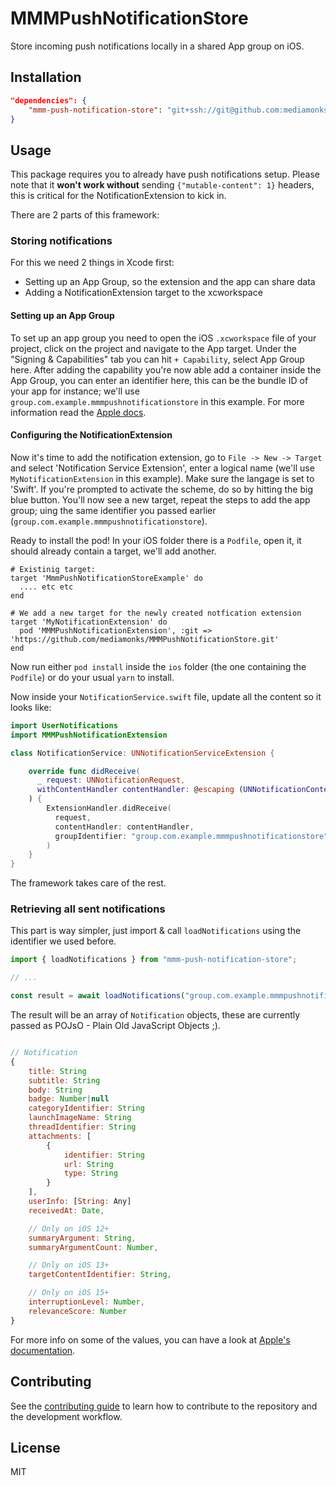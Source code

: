# MMMPushNotificationStore

Store incoming push notifications locally in a shared App group on iOS.

## Installation

```json
"dependencies": {
    "mmm-push-notification-store": "git+ssh://git@github.com:mediamonks/MMMPushNotificationStore.git"
}
```

## Usage

This package requires you to already have push notifications setup. Please note
that it **won't work without** sending `{"mutable-content": 1}` headers, this is
critical for the NotificationExtension to kick in.

There are 2 parts of this framework:

### Storing notifications

For this we need 2 things in Xcode first:
 - Setting up an App Group, so the extension and the app can share data
 - Adding a NotificationExtension target to the xcworkspace

#### Setting up an App Group

To set up an app group you need to open the iOS `.xcworkspace` file of your
project, click on the project and navigate to the App target. Under the
"Signing & Capabilities" tab you can hit `+ Capability`, select App Group here.
After adding the capability you're now able add a container inside the App Group,
you can enter an identifier here, this can be the bundle ID of your app for
instance; we'll use `group.com.example.mmmpushnotificationstore` in this example. For more
information read the [Apple docs](https://developer.apple.com/documentation/xcode/configuring-app-groups?changes=_8_7).

#### Configuring the NotificationExtension

Now it's time to add the notification extension, go to `File -> New -> Target`
and select 'Notification Service Extension', enter a logical name
(we'll use `MyNotificationExtension` in this example). Make sure the langage is
set to 'Swift'. If you're prompted to activate the
scheme, do so by hitting the big blue button. You'll now see a new target, repeat
the steps to add the app group; uing the same identifier you passed earlier
(`group.com.example.mmmpushnotificationstore`).

Ready to install the pod! In your iOS folder there is a `Podfile`, open it, it
should already contain a target, we'll add another.

```
# Existinig target:
target 'MmmPushNotificationStoreExample' do
  .... etc etc
end

# We add a new target for the newly created notfication extension
target 'MyNotificationExtension' do
  pod 'MMMPushNotificationExtension', :git => 'https://github.com/mediamonks/MMMPushNotificationStore.git'
end
```

Now run either `pod install` inside the `ios` folder (the one containing the `Podfile`)
or do your usual `yarn` to install.

Now inside your `NotificationService.swift` file, update all the content so it looks like:

```swift
import UserNotifications
import MMMPushNotificationExtension

class NotificationService: UNNotificationServiceExtension {

    override func didReceive(
      _ request: UNNotificationRequest,
      withContentHandler contentHandler: @escaping (UNNotificationContent) -> Void
    ) {
        ExtensionHandler.didReceive(
          request,
          contentHandler: contentHandler,
          groupIdentifier: "group.com.example.mmmpushnotificationstore"
        )
    }
}
```

The framework takes care of the rest.

### Retrieving all sent notifications

This part is way simpler, just import & call `loadNotifications` using the
identifier we used before.

```js
import { loadNotifications } from "mmm-push-notification-store";

// ...

const result = await loadNotifications("group.com.example.mmmpushnotificationstore");
```

The result will be an array of `Notification` objects, these are currently passed
as POJsO - Plain Old JavaScript Objects ;).

```js

// Notification
{
    title: String
    subtitle: String
    body: String
    badge: Number|null
    categoryIdentifier: String
    launchImageName: String
    threadIdentifier: String
    attachments: [
        {
            identifier: String
            url: String
            type: String
        }
    ],
    userInfo: [String: Any]
    receivedAt: Date,

    // Only on iOS 12+
    summaryArgument: String,
    summaryArgumentCount: Number,

    // Only on iOS 13+
    targetContentIdentifier: String,

    // Only on iOS 15+
    interruptionLevel: Number,
    relevanceScore: Number
}

```

For more info on some of the values, you can have a look at [Apple's documentation](https://developer.apple.com/documentation/usernotifications/unnotificationcontent).

## Contributing

See the [contributing guide](CONTRIBUTING.md) to learn how to contribute to the repository and the development workflow.

## License

MIT
